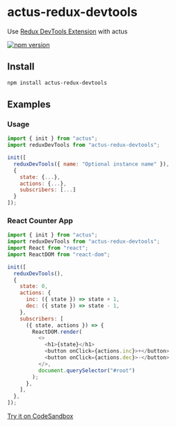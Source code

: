 # actus-redux-devtools

Use [Redux DevTools Extension](https://github.com/zalmoxisus/redux-devtools-extension) with actus

[![npm version](https://img.shields.io/npm/v/actus-redux-devtools.svg?style=flat-square)](https://www.npmjs.com/package/actus-redux-devtools)

## Install

```sh
npm install actus-redux-devtools
```

## Examples

### Usage

```js
import { init } from "actus";
import reduxDevTools from "actus-redux-devtools";

init([
  reduxDevTools({ name: "Optional instance name" }),
  {
    state: {...},
    actions: {...},
    subscribers: [...]
  }
]);
```

### React Counter App

```js
import { init } from "actus";
import reduxDevTools from "actus-redux-devtools";
import React from "react";
import ReactDOM from "react-dom";

init([
  reduxDevTools(),
  {
    state: 0,
    actions: {
      inc: ({ state }) => state + 1,
      dec: ({ state }) => state - 1,
    },
    subscribers: [
      ({ state, actions }) => {
        ReactDOM.render(
          <>
            <h1>{state}</h1>
            <button onClick={actions.inc}>+</button>
            <button onClick={actions.dec}>-</button>
          </>,
          document.querySelector("#root")
        );
      },
    ],
  },
]);
```

[Try it on CodeSandbox](https://codesandbox.io/s/actus-react-counter-app-example-with-actus-redux-devtools-voei4)
